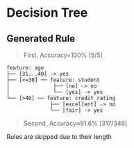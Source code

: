 # Decision Tree

## Generated Rule


> First, Accuracy=100% [5/5]
```
feature: age
├── [31...40] -> yes
├── [<=30] ── feature: student
│              ├── [no] -> no
│              └── [yes] -> yes
└── [>40] ── feature: credit_rating
              ├── [excellent] -> no
              └── [fair] -> yes
```

> Second, Accuracy≈91.6% [317/346]  
> 
Rules are skipped due to their length